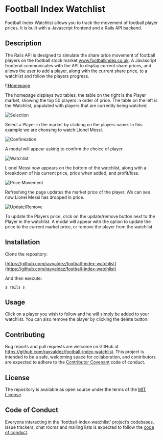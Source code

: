 # Football Index Watchlist

Football Index Watchlist allows you to track the movement of football player prices. It is built with a Javascript frontend and a Rails API backend.

## Description

The Rails API is designed to simulate the share price movement of football players on the football stock market www.footballindex.co.uk. A Javascript frontend communicates with the API to display current share prices, and allows the user to add a player, along with the current share price, to a watchlist and follow the players progress.

![[Homepage](styles/images/example1.png?raw=true)

The homepage displays two tables, the table on the right is the Player market, showing the top 50 players in order of price.  The table on the left is the Watchlist, populated with players that are currently being watched.

![Selection](styles/images/example2.png?raw=true)

Select a Player in the market by clicking on the players name. In this example we are choosing to watch Lionel Messi.

![Confirmation](stlyes/images/example3.png?raw=true)

A modal will appear asking to confirm the choice of player.

![Watchlist](styles/images/example4.png?raw=true)

Lionel Messi now appears on the bottom of the watchlist, along with a breakdown of his current price, price when added, and profit/loss.

![Price Movement](styles/images/example5.png?raw=true)

Refreshing the page updates the market price of the player. We can see now Lionel Messi has dropped in price.

![Update/Remove](styles/images/example6.png?raw=true)

To update the Players price, click on the update/remove button next to the Player in the watchlist. A modal will appear with the option to update the price to the current market price, or remove the player from the watchlist.

## Installation

Clone the repository:

[https://github.com/rayvaldez/football-index-watchlist](https://github.com/rayvaldez/football-index-watchlist)

And then execute:

    $ rails s


## Usage

Click on a player you wish to follow and he will simply be added to your watchlist. You can also remove the player by clicking the delete button.


## Contributing

Bug reports and pull requests are welcome on GitHub at https://github.com/rayvaldez/football-index-watchlist. This project is intended to be a safe, welcoming space for collaboration, and contributors are expected to adhere to the [Contributor Covenant](http://contributor-covenant.org) code of conduct.

## License

The repository is available as open source under the terms of the [MIT License](https://opensource.org/licenses/MIT).

## Code of Conduct

Everyone interacting in the 'football-index-watchlist' project’s codebases, issue trackers, chat rooms and mailing lists is expected to follow the [code of conduct](https://github.com/rayvaldez/football-index-watchlist/CODE_OF_CONDUCT.md).
